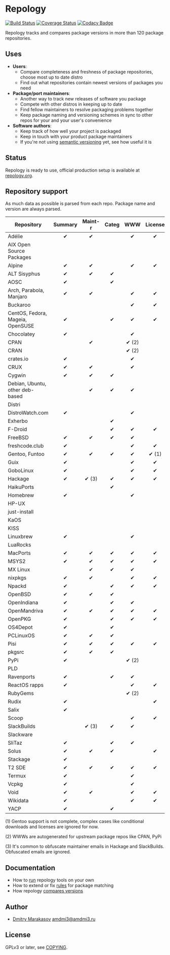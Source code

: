 # Repology

[![Build Status](https://travis-ci.org/repology/repology-webapp.svg?branch=master)](https://travis-ci.org/repology/repology-webapp)
[![Coverage Status](https://coveralls.io/repos/github/repology/repology-webapp/badge.svg?branch=master)](https://coveralls.io/github/repology/repology-webapp?branch=master)
[![Codacy Badge](https://api.codacy.com/project/badge/Grade/512717bda0cc4fb58a695f83d5c7fee6)](https://www.codacy.com/manual/AMDmi3/repology-webapp)

Repology tracks and compares package versions in more than 120
package repositories.

## Uses

- **Users**:
  - Compare completeness and freshness of package repositories,
    choose most up to date distro
  - Find out what repositories contain newest versions of packages
    you need
- **Package/port maintainers**:
  - Another way to track new releases of software you package
  - Compete with other distros in keeping up to date
  - Find fellow maintainers to resolve packaging problems together
  - Keep package naming and versioning schemes in sync to other
    repos for your and your user's convenience
- **Software authors**:
  - Keep track of how well your project is packaged
  - Keep in touch with your product package maintainers
  - If you're not using [semantic versioning](http://semver.org/)
    yet, see how useful it is

## Status

Repology is ready to use, official production setup is available
at [repology.org](https://repology.org).

## Repository support

As much data as possible is parsed from each repo. Package name and
version are always parsed.

| Repository                       | Summary | Maint-r | Categ | WWW   | License | Download |
|----------------------------------|:-------:|:-------:|:-----:|:-----:|:-------:|:--------:|
| Adélie                           | ✔       | ✔       |       | ✔     | ✔       |          |
| AIX Open Source Packages         |         |         |       |       |         |          |
| Alpine                           | ✔       | ✔       |       | ✔     | ✔       |          |
| ALT Sisyphus                     | ✔       | ✔       | ✔     |       |         |          |
| AOSC                             | ✔       |         | ✔     |       |         |          |
| Arch, Parabola, Manjaro          | ✔       | ✔       |       | ✔     | ✔       |          |
| Buckaroo                         |         |         |       | ✔     | ✔       |          |
| CentOS, Fedora, Mageia, OpenSUSE | ✔       |         | ✔     | ✔     | ✔       |          |
| Chocolatey                       | ✔       |         |       | ✔     |         |          |
| CPAN                             |         | ✔       |       | ✔ (2) |         |          |
| CRAN                             |         |         |       | ✔ (2) |         |          |
| crates.io                        | ✔       |         |       | ✔     |         |          |
| CRUX                             | ✔       | ✔       |       | ✔     |         |          |
| Cygwin                           | ✔       | ✔       | ✔     |       |         |          |
| Debian, Ubuntu, other deb-based  |         | ✔       | ✔     | ✔     |         |          |
| Distri                           |         |         |       |       |         | ✔        |
| DistroWatch.com                  | ✔       |         |       | ✔     |         | ✔        |
| Exherbo                          |         |         | ✔     |       |         |          |
| F-Droid                          |         |         | ✔     | ✔     | ✔       |          |
| FreeBSD                          | ✔       | ✔       | ✔     | ✔     |         |          |
| freshcode.club                   | ✔       |         |       | ✔     | ✔       |          |
| Gentoo, Funtoo                   | ✔       | ✔       | ✔     | ✔     | ✔ (1)   | ✔ (1)    |
| Guix                             | ✔       |         |       | ✔     | ✔       |          |
| GoboLinux                        | ✔       |         |       | ✔     | ✔       |          |
| Hackage                          | ✔       | ✔ (3)   | ✔     | ✔     | ✔       |          |
| HaikuPorts                       |         |         | ✔     |       |         |          |
| Homebrew                         | ✔       |         |       | ✔     |         |          |
| HP-UX                            |         |         |       |       |         |          |
| just-install                     |         |         |       |       |         | ✔        |
| KaOS                             |         |         |       |       |         |          |
| KISS                             |         |         |       |       |         | ✔        |
| Linuxbrew                        | ✔       |         |       | ✔     |         |          |
| LuaRocks                         |         |         |       |       |         |          |
| MacPorts                         | ✔       | ✔       | ✔     | ✔     | ✔       |          |
| MSYS2                            | ✔       | ✔       | ✔     | ✔     | ✔       |          |
| MX Linux                         |         | ✔       | ✔     | ✔     |         |          |
| nixpkgs                          | ✔       | ✔       |       | ✔     | ✔       |          |
| Npackd                           | ✔       |         | ✔     | ✔     | ✔       | ✔        |
| OpenBSD                          | ✔       | ✔       | ✔     |       |         |          |
| OpenIndiana                      | ✔       |         | ✔     | ✔     |         | ✔        |
| OpenMandriva                     | ✔       | ✔       | ✔     | ✔     | ✔       |          |
| OpenPKG                          | ✔       |         | ✔     | ✔     | ✔       | ✔        |
| OS4Depot                         | ✔       |         | ✔     |       |         |          |
| PCLinuxOS                        | ✔       | ✔       | ✔     |       |         |          |
| Pisi                             | ✔       | ✔       | ✔     | ✔     | ✔       | ✔        |
| pkgsrc                           | ✔       | ✔       | ✔     |       |         |          |
| PyPi                             | ✔       |         |       | ✔ (2) |         |          |
| PLD                              |         |         |       |       |         |          |
| Ravenports                       | ✔       |         | ✔     | ✔     |         |          |
| ReactOS rapps                    | ✔       |         |       | ✔     | ✔       | ✔        |
| RubyGems                         |         |         |       | ✔ (2) |         |          |
| Rudix                            | ✔       |         |       |       | ✔       |          |
| Salix                            | ✔       |         |       |       |         |          |
| Scoop                            |         |         |       | ✔     | ✔       | ✔        |
| SlackBuilds                      |         | ✔ (3)   | ✔     | ✔     |         | ✔        |
| Slackware                        |         |         |       |       |         |          |
| SliTaz                           | ✔       |         | ✔     | ✔     |         |          |
| Solus                            | ✔       | ✔       | ✔     |       | ✔       |          |
| Stackage                         | ✔       |         |       |       |         |          |
| T2 SDE                           | ✔       | ✔       | ✔     | ✔     | ✔       | ✔        |
| Termux                           | ✔       |         |       | ✔     |         | ✔        |
| Vcpkg                            | ✔       |         |       | ✔     |         |          |
| Void                             | ✔       | ✔       |       | ✔     | ✔       |          |
| Wikidata                         | ✔       |         |       | ✔     | ✔       |          |
| YACP                             | ✔       |         | ✔     |       |         |          |

(1) Gentoo support is not complete, complex cases like conditional downloads and licenses
are ignored for now.

(2) WWWs are autogenerated for upstream package repos like CPAN, PyPi

(3) It's common to obfuscate maintainer emails in Hackage and SlackBuilds. Obfuscated emails are ignored.

## Documentation

- How to [run](docs/RUNNING.md) repology tools on your own
- How to extend or fix [rules](https://github.com/repology/repology-rules/blob/master/README.md) for package matching
- How repology [compares versions](https://github.com/repology/libversion/blob/master/doc/ALGORITHM.md)

## Author

* [Dmitry Marakasov](https://github.com/AMDmi3) <amdmi3@amdmi3.ru>

## License

GPLv3 or later, see [COPYING](COPYING).
